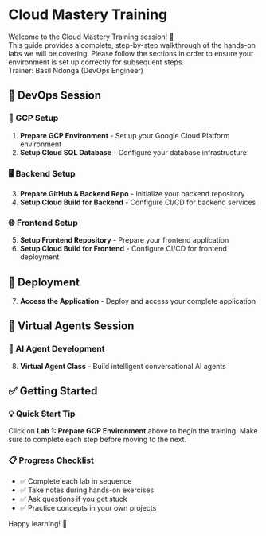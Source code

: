 
# Cloud Mastery Training

Welcome to the Cloud Mastery Training session! 🎯  
This guide provides a complete, step-by-step walkthrough of the hands-on labs we will be covering. Please follow the sections in order to ensure your environment is set up correctly for subsequent steps.  
Trainer: Basil Ndonga (DevOps Engineer)

## 🚀 DevOps Session
### 🔧 GCP Setup

1. **Prepare GCP Environment** - Set up your Google Cloud Platform environment  
2. **Setup Cloud SQL Database** - Configure your database infrastructure

### 🖥️ Backend Setup

3. **Prepare GitHub & Backend Repo** - Initialize your backend repository  
4. **Setup Cloud Build for Backend** - Configure CI/CD for backend services

### 🌐 Frontend Setup

5. **Setup Frontend Repository** - Prepare your frontend application  
6. **Setup Cloud Build for Frontend** - Configure CI/CD for frontend deployment

## 🚀 Deployment

7. **Access the Application** - Deploy and access your complete application

## 🤖 Virtual Agents Session
### 🤖 AI Agent Development

8. **Virtual Agent Class** - Build intelligent conversational AI agents

## ✅ Getting Started

### 💡 Quick Start Tip
Click on **Lab 1: Prepare GCP Environment** above to begin the training. Make sure to complete each step before moving to the next.

### 📋 Progress Checklist

- ✅ Complete each lab in sequence  
- ✅ Take notes during hands-on exercises  
- ✅ Ask questions if you get stuck  
- ✅ Practice concepts in your own projects

Happy learning! 🎉

